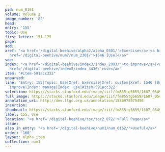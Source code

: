 ```yaml
---
pid: num_0161
volume: Volume 2
image_number: '82'
head:
entry: '155'
topic: Use
first_letter: 151-175
page:
add:
xref: "<a href='/digital-beehive/alpha2/alpha_0301/'>Exercise</a>|<a href='/digital-beehive/alpha1/alpha_0206/'>custom</a>|<a
  href='/digital-beehive/num7/num_2301/'>1546 [Use]</a>"
see:
index: "<a href='/digital-beehive/index3/index_2003/'>to improve</a>|<a href='/digital-beehive/index3/index_2383/'>manage</a>|<a
  href='/digital-beehive/index5/index_4436/'>use</a>"
item: "#item-591acc322"
unparsed:
line: 'Entry: 155|Topic: Use|Xref: Exercise|Xref: custom|Xref: 1546 [Use]|Index: to
  improve|Index: manage|Index: use|#item-591acc322'
selection: https://stacks.stanford.edu/image/iiif/fm855tg5659/1607_0549/782,2089,3068,391/full/0/default.jpg
full_image: https://stacks.stanford.edu/image/iiif/fm855tg5659/1607_0549/full/full/0/default.jpg
annotation_uri: http://dev.llgc.org.uk/annotation/1586978975456
insertion:
thumbnail: https://stacks.stanford.edu/image/iiif/fm855tg5659/1607_0549/782,2089,600,180/250,/0/default.jpg
label: 155. Use
location: "<a href='/digital-beehive/toc/toc2_072/'>Full Page</a>"
issue:
also_in_entry: "<a href='/digital-beehive/num1/num_0162/'>Useful</a>"
order: '160'
layout: alpha_item
collection: num1
---
```

